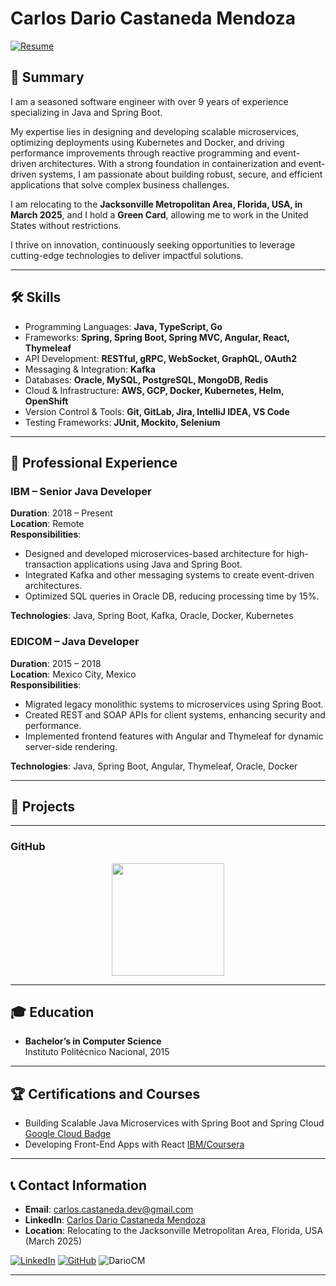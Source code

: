 # Carlos Dario Castaneda Mendoza

[![Resume](https://img.shields.io/badge/Download%20Resume-PDF-blue?style=for-the-badge&logo=adobe)](https://github.com/DarioCM/resumeCV/raw/main/Resume-Carlos-Dario-Castaneda-Mendoza.pdf)


## 👤 Summary

I am a seasoned software engineer with over 9 years of experience specializing in Java and Spring Boot.  

My expertise lies in designing and developing scalable microservices, optimizing deployments using Kubernetes and Docker, and driving performance improvements through reactive programming and event-driven architectures. With a strong foundation in containerization and event-driven systems, I am passionate about building robust, secure, and efficient applications that solve complex business challenges.  

I am relocating to the **Jacksonville Metropolitan Area, Florida, USA, in March 2025**, and I hold a **Green Card**, allowing me to work in the United States without restrictions.  

I thrive on innovation, continuously seeking opportunities to leverage cutting-edge technologies to deliver impactful solutions.  

---

## 🛠 Skills

- Programming Languages: **Java, TypeScript, Go**
- Frameworks: **Spring, Spring Boot, Spring MVC, Angular, React, Thymeleaf**
- API Development: **RESTful, gRPC, WebSocket, GraphQL, OAuth2**
- Messaging & Integration: **Kafka**
- Databases: **Oracle, MySQL, PostgreSQL, MongoDB, Redis**
- Cloud & Infrastructure: **AWS, GCP, Docker, Kubernetes, Helm, OpenShift**
- Version Control & Tools: **Git, GitLab, Jira, IntelliJ IDEA, VS Code**
- Testing Frameworks: **JUnit, Mockito, Selenium**

---

## 💼 Professional Experience

### IBM – Senior Java Developer
**Duration**: 2018 – Present  
**Location**: Remote  
**Responsibilities**:
- Designed and developed microservices-based architecture for high-transaction applications using Java and Spring Boot.
- Integrated Kafka and other messaging systems to create event-driven architectures.
- Optimized SQL queries in Oracle DB, reducing processing time by 15%.
  
**Technologies**: Java, Spring Boot, Kafka, Oracle, Docker, Kubernetes

### EDICOM – Java Developer
**Duration**: 2015 – 2018  
**Location**: Mexico City, Mexico  
**Responsibilities**:
- Migrated legacy monolithic systems to microservices using Spring Boot.
- Created REST and SOAP APIs for client systems, enhancing security and performance.
- Implemented frontend features with Angular and Thymeleaf for dynamic server-side rendering.

**Technologies**: Java, Spring Boot, Angular, Thymeleaf, Oracle, Docker

---

## 📂 Projects
---
### GitHub
<p align="center">  
  <a href="https://github.com/DarioCM" target="_blank" rel="noopener noreferrer">  
    <img height="180em" src="https://github-readme-stats-eight-theta.vercel.app/api/top-langs/?username=DarioCM&layout=compact&langs_count=8&theme=nord"/>
  </a>
</p>

---

## 🎓 Education

- **Bachelor’s in Computer Science**  
  Instituto Politécnico Nacional, 2015

---

## 🏆 Certifications  and Courses 

- Building Scalable Java Microservices with Spring Boot and Spring Cloud
  [Google Cloud Badge](https://www.cloudskillsboost.google/public_profiles/9f9df24e-f0e3-44ca-ba00-58a21c93a8b2/badges/9832641)
- Developing Front-End Apps with React
  [IBM/Coursera](https://www.coursera.org/account/accomplishments/verify/T4VQNR4ECOVK?utm_product=course)
  
---

## 📞 Contact Information

- **Email**: carlos.castaneda.dev@gmail.com
- **LinkedIn**: [Carlos Dario Castaneda Mendoza](https://www.linkedin.com/in/carlos-dario-castaneda-mendoza/)
- **Location**: Relocating to the Jacksonville Metropolitan Area, Florida, USA (March 2025)  

[![LinkedIn](https://img.shields.io/badge/LinkedIn-Connect-blue?style=for-the-badge&logo=linkedin)](https://www.linkedin.com/in/carlos-dario-castaneda-mendoza/)
[![GitHub](https://img.shields.io/badge/GitHub-Follow-lightgrey?style=for-the-badge&logo=github)](https://github.com/DarioCM)
<img src="https://komarev.com/ghpvc/?username=DarioCM&label=Profile%20views&color=0e75b6&style=flat" alt="DarioCM" />

---


